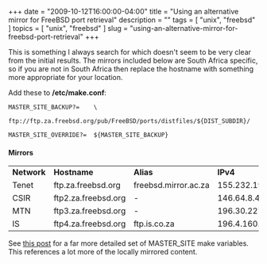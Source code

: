 +++
date        = "2009-10-12T16:00:00-04:00"
title       = "Using an alternative mirror for FreeBSD port retrieval"
description = ""
tags        = [ "unix", "freebsd" ]
topics      = [ "unix", "freebsd" ]
slug        = "using-an-alternative-mirror-for-freebsd-port-retrieval"
+++

This is something I always search for which doesn't seem to be very clear from the initial results. The mirrors included below are South Africa specific, so if you are not in South Africa then replace the hostname with something more appropriate for your location.

<!--more-->

Add these to **/etc/make.conf**:

```
MASTER_SITE_BACKUP?=    \
    ftp://ftp.za.freebsd.org/pub/FreeBSD/ports/distfiles/${DIST_SUBDIR}/

MASTER_SITE_OVERRIDE?=  ${MASTER_SITE_BACKUP}
```

#### Mirrors

<table class="table table-condensed" cellpadding="1" cellspacing="1" border="0">
  <tr>
    <td><strong>Network</strong></td>
    <td><strong>Hostname</strong></td>
    <td><strong>Alias</strong></td>
    <td><strong>IPv4</strong></td>
    <td><strong>IPv6</strong></td>
  </tr>
  <tr>
    <td>Tenet</td>
    <td>ftp.za.freebsd.org</td>
    <td>freebsd.mirror.ac.za</td>
    <td>155.232.191.209</td>
    <td>-</td>
  </tr>
  <tr>
    <td>CSIR</td>
    <td>ftp2.za.freebsd.org</td>
    <td>-</td>
    <td>146.64.8.4</td>
    <td>2001:4200:7000:1::4</td>
  </tr>
  <tr>
    <td>MTN</td>
    <td>ftp3.za.freebsd.org</td>
    <td>-</td>
    <td>196.30.227.198</td>
    <td>-</td>
  </tr>
  <tr>
    <td>IS</td>
    <td>ftp4.za.freebsd.org</td>
    <td>ftp.is.co.za</td>
    <td>196.4.160.12</td>
    <td>-</td>
  </tr>
</table>

See <a href="http://crnl.org/blog/2008/11/02/freebsd-local-ports-distfile-downloads-for-south-africans">this post</a> for a far more detailed set of MASTER_SITE make variables. This references a lot more of the locally mirrored content.
